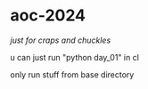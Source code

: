 # aoc-2024

_just for craps and chuckles_

u can just run "python day_01" in cl

only run stuff from base directory